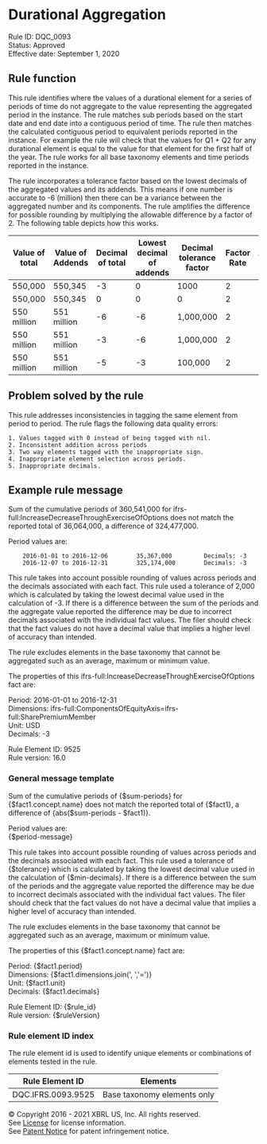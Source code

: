 # Durational Aggregation  
Rule ID: DQC_0093  
Status: Approved  
Effective date: September 1, 2020  

## Rule function
This rule identifies where the values of a durational element for a series of periods of time do not aggregate to the value representing the aggregated period in the instance. The rule matches sub periods based on the start date and end date into a contiguous period of time. The rule then matches the calculated contiguous period to equivalent periods reported in the instance. For example the rule will check that the values for Q1 + Q2 for any durational element is equal to the value for that element for the first half of the year.  The rule works for all base taxonomy elements and time periods reported in the instance.

The rule incorporates a tolerance factor based on the lowest decimals of the aggregated values and its addends.  This means if one number is accurate to -6 (million) then there can be a variance between the aggregated number and its components. The rule amplifies the difference for possible rounding by multiplying the allowable difference by a factor of 2. The following table depicts how this works.

|Value of total|Value of Addends|Decimal of total|Lowest decimal of addends|Decimal tolerance factor|Factor Rate|Tolerance|Is error|
|--- |--- |--- |--- |--- |--- |--- |--- |
|550,000|550,345|-3|0|1000|2|2,000|No|
|550,000|550,345|0|0|0|2|0|Yes|
|550 million|551 million|-6|-6|1,000,000|2|2 million|No|
|550 million|551 million|-3|-6|1,000,000|2|2 million|No|
|550 million|551 million|-5|-3|100,000|2|200,000|Yes|

## Problem solved by the rule
This rule addresses inconsistencies in tagging the same element from period to period.  The rule flags the following data quality errors:

    1. Values tagged with 0 instead of being tagged with nil.
    2. Inconsistent addition across periods
    3. Two way elements tagged with the inappropriate sign.
    4. Inappropriate element selection across periods.
    5. Inappropriate decimals.

## Example rule message
Sum of the cumulative periods of 360,541,000 for ifrs-full:IncreaseDecreaseThroughExerciseOfOptions does not match the reported total of 36,064,000, a difference of 324,477,000.

Period values are:

        2016-01-01 to 2016-12-06        35,367,000         Decimals: -3
        2016-12-07 to 2016-12-31        325,174,000        Decimals: -3

This rule takes into account possible rounding of values across periods and the decimals associated with each fact. This rule used a tolerance of 2,000 which is calculated by taking the lowest decimal value used in the calculation of -3. If there is a difference between the sum of the periods and the aggregate value reported the difference may be due to incorrect decimals associated with the individual fact values. The filer should check that the fact values do not have a decimal value that implies a higher level of accuracy than intended.

The rule excludes elements in the base taxonomy that cannot be aggregated such as an average, maximum or minimum value.

The properties of this ifrs-full:IncreaseDecreaseThroughExerciseOfOptions fact are:

Period: 2016-01-01 to 2016-12-31  
Dimensions: ifrs-full:ComponentsOfEquityAxis=ifrs-full:SharePremiumMember  
Unit: USD  
Decimals: -3

Rule Element ID: 9525  
Rule version: 16.0 

### General message template

Sum of the cumulative periods of {$sum-periods} for {$fact1.concept.name} does not match the reported total of {$fact1}, a difference of {abs($sum-periods - $fact1)}.

Period values are:  
{$period-message}  

This rule takes into account possible rounding of values across periods and the decimals associated with each fact. This rule used a tolerance of {$tolerance} which is calculated by taking the lowest decimal value used in the calculation of {$min-decimals}. If there is a difference between the sum of the periods and the aggregate value reported the difference may be due to incorrect decimals associated with the individual fact values. The filer should check that the fact values do not have a decimal value that implies a higher level of accuracy than intended.

The rule excludes elements in the base taxonomy that cannot be aggregated such as an average, maximum or minimum value.

The properties of this {$fact1.concept.name} fact are:

Period: {$fact1.period}  
Dimensions: {$fact1.dimensions.join(', ','=')}  
Unit: {$fact1.unit}  
Decimals: {$fact1.decimals}

Rule Element ID: {$rule_id}  
Rule version: {$ruleVersion}

### Rule element ID index
The rule element id is used to identify unique elements or combinations of elements tested in the rule.
   
|Rule Element ID|Elements|  
|--------|--------|  
|DQC.IFRS.0093.9525|Base taxonomy elements only|  

© Copyright 2016 - 2021 XBRL US, Inc. All rights reserved.   
See [License](https://xbrl.us/dqc-license) for license information.  
See [Patent Notice](https://xbrl.us/dqc-patent) for patent infringement notice.  
